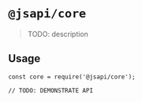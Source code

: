 # `@jsapi/core`

> TODO: description

## Usage

```
const core = require('@jsapi/core');

// TODO: DEMONSTRATE API
```
